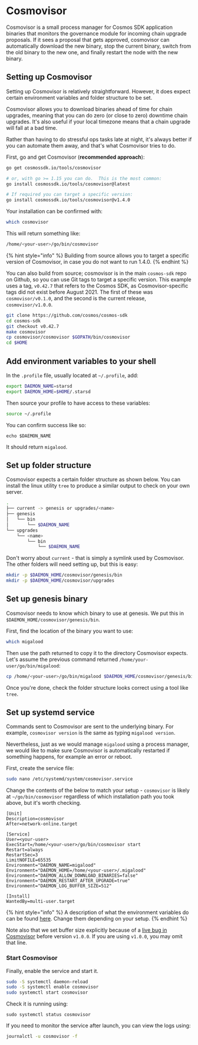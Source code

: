 # Cosmovisor

Cosmovisor is a small process manager for Cosmos SDK application binaries that monitors the governance module for 
incoming chain upgrade proposals. If it sees a proposal that gets approved, cosmovisor can automatically download 
the new binary, stop the current binary, switch from the old binary to the new one, and finally restart the node with the new binary.

## Setting up Cosmovisor

Setting up Cosmovisor is relatively straightforward. However, it does expect certain environment variables and folder structure to be set.

Cosmovisor allows you to download binaries ahead of time for chain upgrades, meaning that you can do zero (or close to zero) 
downtime chain upgrades. It's also useful if your local timezone means that a chain upgrade will fall at a bad time.

Rather than having to do stressful ops tasks late at night, it's always better if you can automate them away, 
and that's what Cosmovisor tries to do.

First, go and get Cosmovisor (**recommended approach**):

```bash
go get cosmossdk.io/tools/cosmovisor

# or, with go >= 1.15 you can do.  This is the most common:
go install cosmossdk.io/tools/cosmovisor@latest

# If required you can target a specific version:
go install cosmossdk.io/tools/cosmovisor@v1.4.0
```

Your installation can be confirmed with:

```bash
which cosmovisor
```

This will return something like:

```bash
/home/<your-user>/go/bin/cosmovisor
```

{% hint style="info" %}
Building from source allows you to target a specific version of Cosmovisor, in case you do not want to run 1.4.0.
{% endhint %}

You can also build from source; cosmovisor is in the main `cosmos-sdk` repo on Github, so you can use Git tags to target a specific version.
This example uses a tag, `v0.42.7` that refers to the Cosmos SDK, as Cosmovisor-specific tags did not exist before August 2021.
The first of these was `cosmovisor/v0.1.0`, and the second is the current release, `cosmovisor/v1.0.0`.

```bash
git clone https://github.com/cosmos/cosmos-sdk
cd cosmos-sdk
git checkout v0.42.7
make cosmovisor
cp cosmovisor/cosmovisor $GOPATH/bin/cosmovisor
cd $HOME
```

## Add environment variables to your shell

In the `.profile` file, usually located at `~/.profile`, add:

```bash
export DAEMON_NAME=starsd
export DAEMON_HOME=$HOME/.starsd
```

Then source your profile to have access to these variables:

```bash
source ~/.profile
```

You can confirm success like so:

```
echo $DAEMON_NAME
```

It should return `migalood`.

## Set up folder structure

Cosmovisor expects a certain folder structure as shown below. You can install the linux utility `tree` to produce a similar 
output to check on your own server.

```bash
.
├── current -> genesis or upgrades/<name>
├── genesis
│   └── bin
│       └── $DAEMON_NAME
└── upgrades
    └── <name>
        └── bin
            └── $DAEMON_NAME
```

Don't worry about `current` - that is simply a symlink used by Cosmovisor. The other folders will need setting up, but this is easy:

```bash
mkdir -p $DAEMON_HOME/cosmovisor/genesis/bin
mkdir -p $DAEMON_HOME/cosmovisor/upgrades
```

## Set up genesis binary

Cosmovisor needs to know which binary to use at genesis. We put this in `$DAEMON_HOME/cosmovisor/genesis/bin`.

First, find the location of the binary you want to use:

```bash
which migalood
```

Then use the path returned to copy it to the directory Cosmovisor expects. Let's assume the previous command returned `/home/your-user/go/bin/migalood`:

```bash
cp /home/<your-user>/go/bin/migalood $DAEMON_HOME/cosmovisor/genesis/bin
```

Once you're done, check the folder structure looks correct using a tool like `tree`.

## Set up systemd service

Commands sent to Cosmovisor are sent to the underlying binary. For example, `cosmovisor version` is the same as typing `migalood version`.

Nevertheless, just as we would manage `migalood` using a process manager, we would like to make sure Cosmovisor is automatically restarted if something happens, for example an error or reboot.

First, create the service file:

```bash
sudo nano /etc/systemd/system/cosmovisor.service
```

Change the contents of the below to match your setup - `cosmovisor` is likely at `~/go/bin/cosmovisor` regardless of which installation path you took above, but it's worth checking.

```
[Unit]
Description=cosmovisor
After=network-online.target

[Service]
User=<your-user>
ExecStart=/home/<your-user>/go/bin/cosmovisor start
Restart=always
RestartSec=3
LimitNOFILE=65535
Environment="DAEMON_NAME=migalood"
Environment="DAEMON_HOME=/home/<your-user>/.migalood"
Environment="DAEMON_ALLOW_DOWNLOAD_BINARIES=false"
Environment="DAEMON_RESTART_AFTER_UPGRADE=true"
Environment="DAEMON_LOG_BUFFER_SIZE=512"

[Install]
WantedBy=multi-user.target
```

{% hint style="info" %}
A description of what the environment variables do can be found [here](https://docs.cosmos.network/master/run-node/cosmovisor.html). Change them depending on your setup.
{% endhint %}

Note also that we set buffer size explicitly because of a [live bug in Cosmovisor](https://github.com/cosmos/cosmos-sdk/pull/8590) before version `v1.0.0`. If you are using `v1.0.0`, you may omit that line.

### Start Cosmovisor

Finally, enable the service and start it.

```bash
sudo -S systemctl daemon-reload
sudo -S systemctl enable cosmovisor
sudo systemctl start cosmovisor
```

Check it is running using:

```
sudo systemctl status cosmovisor
```

If you need to monitor the service after launch, you can view the logs using:

```bash
journalctl -u cosmovisor -f
```
